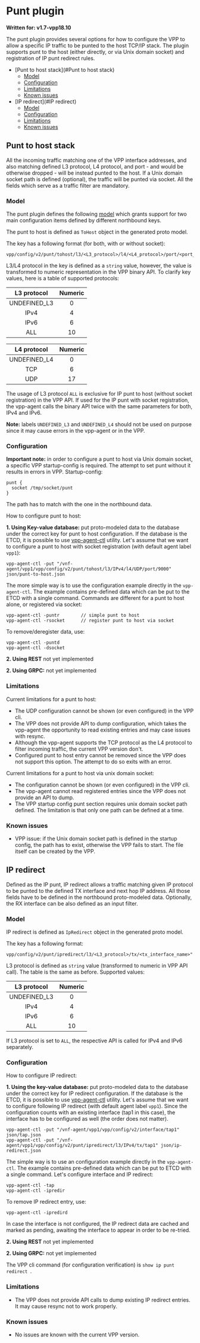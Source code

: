 # Punt plugin

**Written for: v1.7-vpp18.10**

The punt plugin provides several options for how to configure the VPP to allow a specific IP traffic to be punted to the host TCP/IP stack. The plugin supports punt to the host (either directly, or via Unix domain socket) and registration of IP punt redirect rules.

- [Punt to host stack](#Punt to host stack)
  * [Model](#pths-model)
  * [Configuration](#pths-config)
  * [Limitations](#pths-limit)
  * [Known issues](#pths-issues)
- [IP redirect](#IP redirect)
  * [Model](#ipr-model)
  * [Configuration](#ipr-config)
  * [Limitations](#ipr-limit)
  * [Known issues](#ipr-issues)

## Punt to host stack

All the incoming traffic matching one of the VPP interface addresses, and also matching defined L3 protocol, L4 protocol, and port - and would be otherwise dropped - will be instead punted to the host. If a Unix domain socket path is defined (optional), the traffic will be punted via socket. All the fields which serve as a traffic filter are mandatory.

### Model
<a name="pths-model"></a>

The punt plugin defines the following [model](../model/punt/punt.proto) which grants support for two main configuration items defined by different northbound keys.

The punt to host is defined as `ToHost` object in the generated proto model. 

The key has a following format (for both, with or without socket):
```
vpp/config/v2/punt/tohost/l3/<L3_protocol>/l4/<L4_protocol>/port/<port_number>
```

L3/L4 protocol in the key is defined as a `string` value, however, the value is transformed to numeric representation in the VPP binary API. To clarify key values, here is a table of supported protocols:

|L3 protocol |Numeric |
|:----------:|:------:|
|UNDEFINED_L3|0       |
|IPv4        |4       |
|IPv6        |6       |
|ALL         |10      |

|L4 protocol |Numeric |
|:----------:|:------:|
|UNDEFINED_L4|0       |
|TCP         |6       |
|UDP         |17      |

The usage of L3 protocol `ALL` is exclusive for IP punt to host (without socket registration) in the VPP API. If used for the IP punt with socket registration, the vpp-agent calls the binary API twice with the same parameters for both, IPv4 and IPv6. 

**Note:** labels `UNDEFINED_L3` and `UNDEFINED_L4` should not be used on purpose since it may cause errors in the vpp-agent or in the VPP.

### Configuration
<a name="pths-config"></a>

**Important note:** in order to configure a punt to host via Unix domain socket, a specific VPP startup-config is required. The attempt to set punt without it results in errors in VPP. Startup-config:

```
punt {
  socket /tmp/socket/punt
}
```

The path has to match with the one in the northbound data. 

How to configure punt to host:

**1. Using Key-value database:** put proto-modeled data to the database under the correct key for punt to host configuration. If the database is the ETCD, it is possible to use [vpp-agent-ctl](../../../cmd/vpp-agent-ctlv2) utility. Let's assume that we want to configure a punt to host with socket registration (with default agent label `vpp1`):

```
vpp-agent-ctl -put "/vnf-agent/vpp1/vpp/config/v2/punt/tohost/l3/IPv4/l4/UDP/port/9000" json/punt-to-host.json
```  

The more simple way is to use the configuration example directly in the `vpp-agent-ctl`. The example contains pre-defined data which can be put to the ETCD with a single command. Commands are different for a punt to host alone, or registered via socket:

```
vpp-agent-ctl -puntr        // simple punt to host
vpp-agent-ctl -rsocket      // register punt to host via socket
```

To remove/deregister data, use:

```
vpp-agent-ctl -puntd
vpp-agent-ctl -dsocket
```

**2. Using REST** not yet implemented

**2. Using GRPC:** not yet implemented

### Limitations
<a name="pths-limit"></a>

Current limitations for a punt to host:
* The UDP configuration cannot be shown (or even configured) in the VPP cli.
* The VPP does not provide API to dump configuration, which takes the vpp-agent the opportunity to read existing entries and may case issues with resync.
* Although the vpp-agent supports the TCP protocol as the L4 protocol to filter incoming traffic, the current VPP version don't.
* Configured punt to host entry cannot be removed since the VPP does not support this option. The attempt to do so exits with an error.

Current limitations for a punt to host via unix domain socket:
* The configuration cannot be shown (or even configured) in the VPP cli.
* The vpp-agent cannot read registered entries since the VPP does not provide an API to dump.
* The VPP startup config punt section requires unix domain socket path defined. The limitation is that only one path can be defined at a time.

### Known issues
<a name="pths-issues"></a>

* VPP issue: if the Unix domain socket path is defined in the startup config, the path has to exist, otherwise the VPP fails to start. The file itself can be created by the VPP.

## IP redirect

Defined as the IP punt, IP redirect allows a traffic matching given IP protocol to be punted to the defined TX interface and next hop IP address. All those fields have to be defined in the northbound proto-modeled data. Optionally, the RX interface can be also defined as an input filter.  

### Model
<a name="ipr-model"></a>

IP redirect is defined as `IpRedirect` object in the generated proto model.

The key has a following format:
```
vpp/config/v2/punt/ipredirect/l3/<L3_protocol>/tx/<tx_interface_name>"
```

L3 protocol is defined as `string` value (transformed to numeric in VPP API call). The table is the same as before. Supported values:

|L3 protocol |Numeric |
|:----------:|:------:|
|UNDEFINED_L3|0       |
|IPv4        |4       |
|IPv6        |6       |
|ALL         |10      |

If L3 protocol is set to `ALL`, the respective API is called for IPv4 and IPv6 separately.

### Configuration
<a name="ipr-config"></a>

How to configure IP redirect:

**1. Using the key-value database:** put proto-modeled data to the database under the correct key for IP redirect configuration. If the database is the ETCD, it is possible to use [vpp-agent-ctl](../../../cmd/vpp-agent-ctlv2) utility. Let's assume that we want to configure following IP redirect (with default agent label `vpp1`). Since the configuration counts with an existing interface (tap1 in this case), the interface has to be configured as well (the order does not matter).
                                
```
vpp-agent-ctl -put "/vnf-agent/vpp1/vpp/config/v2/interface/tap1" json/tap.json
vpp-agent-ctl -put "/vnf-agent/vpp1/vpp/config/v2/punt/ipredirect/l3/IPv4/tx/tap1" json/ip-redirect.json
```  
                                
The simple way is to use an configuration example directly in the `vpp-agent-ctl`. The example contains pre-defined data which can be put to ETCD with a single command. Let's configure interface and IP redirect:
                                
```
vpp-agent-ctl -tap
vpp-agent-ctl -ipredir
```

To remove IP redirect entry, use:

```
vpp-agent-ctl -ipredird
```

In case the interface is not configured, the IP redirect data are cached and marked as pending, awaiting the interface to appear in order to be re-tried.

**2. Using REST** not yet implemented

**2. Using GRPC:** not yet implemented

The VPP cli command (for configuration verification) is `show ip punt redirect `.

### Limitations
<a name="ipr-limit"></a>

* The VPP does not provide API calls to dump existing IP redirect entries. It may cause resync not to work properly.

### Known issues 
<a name="ipr-issues"></a>

* No issues are known with the current VPP version.